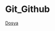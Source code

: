 # Git_Github
[Dosya](https://github.com/Ali-RzA7/Git_Github/files/13506234/Versiyon_Kontrolleri__Git_ve_GitHub_Sertifika.pdf)
